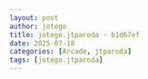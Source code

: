 ```yaml
---
layout: post
author: jotego
title: jotego.jtparoda - b1d67ef
date: 2025-07-18
categories: [Arcade, jtparoda]
tags: [jotego.jtparoda]
---
```


